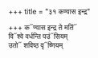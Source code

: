 +++
title = "३१ कण्वास इन्द्र"

+++
क᳓ण्वास इन्द्र ते मतिं᳓  
वि᳓श्वे वर्धन्ति पउं᳓सियम्  
उतो᳓ शविष्ठ वृ᳓ष्णियम्
